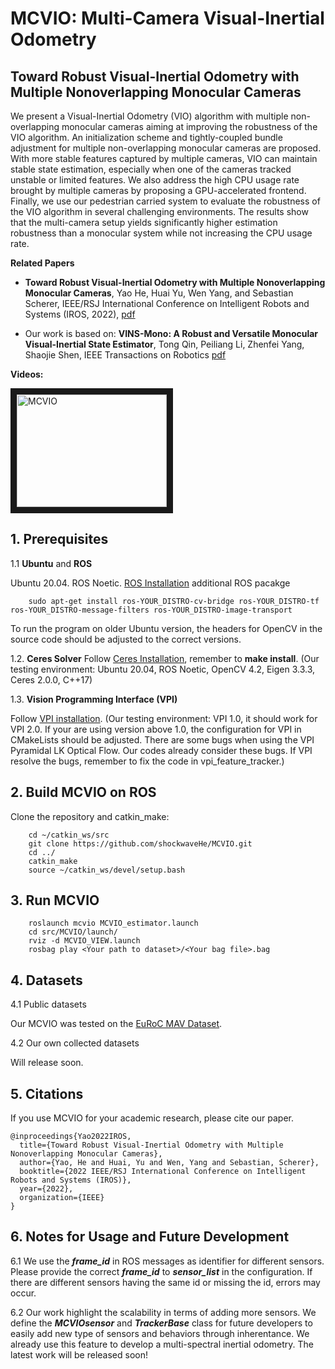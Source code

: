 # MCVIO: Multi-Camera Visual-Inertial Odometry

## Toward Robust Visual-Inertial Odometry with Multiple Nonoverlapping Monocular Cameras

We present a Visual-Inertial Odometry (VIO)
algorithm with multiple non-overlapping monocular cameras
aiming at improving the robustness of the VIO algorithm.
An initialization scheme and tightly-coupled bundle adjustment
for multiple non-overlapping monocular cameras are proposed.
With more stable features captured by multiple cameras, VIO
can maintain stable state estimation, especially when one of
the cameras tracked unstable or limited features. We also
address the high CPU usage rate brought by multiple cameras
by proposing a GPU-accelerated frontend. Finally, we use
our pedestrian carried system to evaluate the robustness of
the VIO algorithm in several challenging environments. The
results show that the multi-camera setup yields significantly
higher estimation robustness than a monocular system while
not increasing the CPU usage rate.

**Related Papers**

* **Toward Robust Visual-Inertial Odometry with Multiple Nonoverlapping Monocular Cameras**, Yao He, Huai Yu, Wen Yang, and Sebastian Scherer, IEEE/RSJ International Conference on Intelligent Robots and Systems (IROS, 2022), [pdf](https://github.com/shockwaveHe/MCVIO/blob/main/MCVIO/config/0707.pdf)

* Our work is based on: **VINS-Mono: A Robust and Versatile Monocular Visual-Inertial State Estimator**, Tong Qin, Peiliang Li, Zhenfei Yang, Shaojie Shen, IEEE Transactions on Robotics [pdf](https://ieeexplore.ieee.org/document/8421746/?arnumber=8421746&source=authoralert) 


**Videos:**

<a href="https://www.youtube.com/watch?v=r7QvPth1m10" target="_blank"><img src="https://www.youtube.com/watch?v=r7QvPth1m10/0.jpg" 
alt="MCVIO" width="240" height="180" border="10" /></a>

## 1. Prerequisites
1.1 **Ubuntu** and **ROS**

Ubuntu  20.04.
ROS Noetic. [ROS Installation](http://wiki.ros.org/ROS/Installation)
additional ROS pacakge
```
    sudo apt-get install ros-YOUR_DISTRO-cv-bridge ros-YOUR_DISTRO-tf ros-YOUR_DISTRO-message-filters ros-YOUR_DISTRO-image-transport
```
To run the program on older Ubuntu version, the headers for OpenCV in the source code should be adjusted to the correct versions. 

1.2. **Ceres Solver**
Follow [Ceres Installation](http://ceres-solver.org/installation.html), remember to **make install**.
(Our testing environment: Ubuntu 20.04, ROS Noetic, OpenCV 4.2, Eigen 3.3.3, Ceres 2.0.0, C++17) 

1.3. **Vision Programming Interface (VPI)**

Follow [VPI installation](https://docs.nvidia.com/vpi/installation.html).
(Our testing environment: VPI 1.0, it should work for VPI 2.0. If your are using version above 1.0, the configuration for VPI in CMakeLists should be adjusted. There are some bugs when using the VPI Pyramidal LK Optical Flow. Our codes already consider these bugs. If VPI resolve the bugs, remember to fix the code in vpi_feature_tracker.)

## 2. Build MCVIO on ROS
Clone the repository and catkin_make:
```
    cd ~/catkin_ws/src
    git clone https://github.com/shockwaveHe/MCVIO.git
    cd ../
    catkin_make
    source ~/catkin_ws/devel/setup.bash
```

## 3. Run MCVIO
```
    roslaunch mcvio MCVIO_estimator.launch 
    cd src/MCVIO/launch/
    rviz -d MCVIO_VIEW.launch
    rosbag play <Your path to dataset>/<Your bag file>.bag 
```

## 4. Datasets
4.1 Public datasets

Our MCVIO was tested on the [EuRoC MAV Dataset](http://projects.asl.ethz.ch/datasets/doku.php?id=kmavvisualinertialdatasets).

4.2 Our own collected datasets

Will release soon.

## 5. Citations

If you use MCVIO for your academic research, please cite our paper.
```
@inproceedings{Yao2022IROS,
  title={Toward Robust Visual-Inertial Odometry with Multiple Nonoverlapping Monocular Cameras},
  author={Yao, He and Huai, Yu and Wen, Yang and Sebastian, Scherer},
  booktitle={2022 IEEE/RSJ International Conference on Intelligent Robots and Systems (IROS)},
  year={2022},
  organization={IEEE}
}
```

## 6. Notes for Usage and Future Development

6.1 We use the ***frame_id*** in ROS messages as identifier for different sensors. Please provide the correct ***frame_id*** to ***sensor_list*** in the configuration. If there are different sensors having the same id or missing the id, errors may occur.

6.2 Our work highlight the scalability in terms of adding more sensors. We define the ***MCVIOsensor*** and ***TrackerBase*** class for future developers to easily add new type of sensors and behaviors through inherentance. We already use this feature to develop a multi-spectral inertial odometry. The latest work will be released soon! 